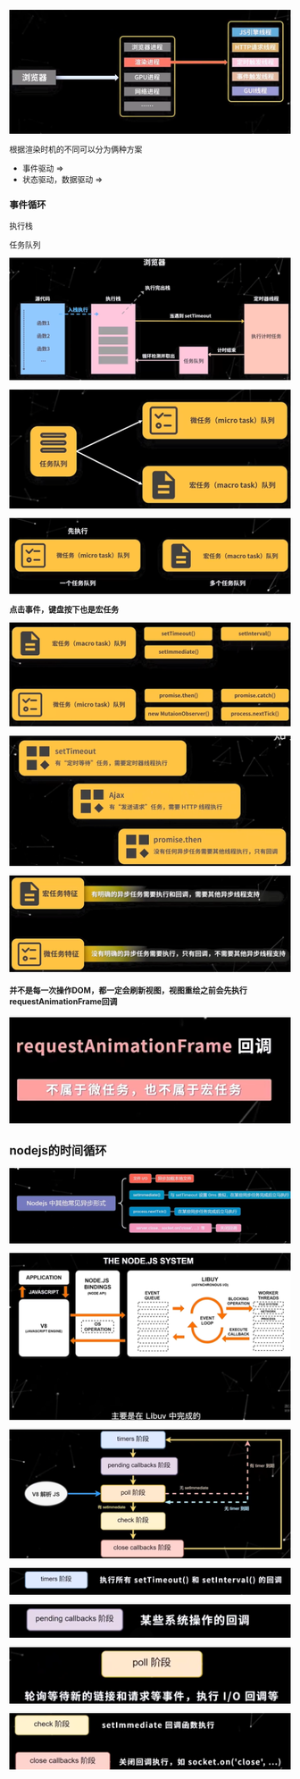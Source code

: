 ![image-20210810114325871](media/image-20210810114325871.png)

根据渲染时机的不同可以分为俩种方案

- 事件驱动 =>
- 状态驱动，数据驱动 =>

###  事件循环

执行栈

任务队列

![image-20210810115244433](media/image-20210810115244433.png)

![image-20210810115311157](media/image-20210810115311157.png)

![image-20210810115337748](media/image-20210810115337748.png)

**点击事件，键盘按下也是宏任务**

![image-20210810120745234](media/image-20210810120745234.png)

![image-20210810121050406](media/image-20210810121050406.png)

![image-20210810121322545](media/image-20210810121322545.png)

 

#### 并不是每一次操作DOM，都一定会刷新视图，视图重绘之前会先执行requestAnimationFrame回调

![image-20210810121808487](media/image-20210810121808487.png)

## nodejs的时间循环

![image-20210810122101757](media/image-20210810122101757.png)

![image-20210810122317128](media/image-20210810122317128.png)

![image-20210810122257599](media/image-20210810122257599.png)

![image-20210810122356534](media/image-20210810122356534.png)

![image-20210810122403525](media/image-20210810122403525.png)

![image-20210810122415929](media/image-20210810122415929.png)

![image-20210810122545256](media/image-20210810122545256.png)

